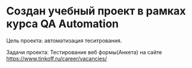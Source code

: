# Создан учебный проект в рамках курса QA Automation

 Цель проекта: автоматизация теситрования.

 Задачи проекта: Тестирование веб формы(Анкета) на сайте https://www.tinkoff.ru/career/vacancies/